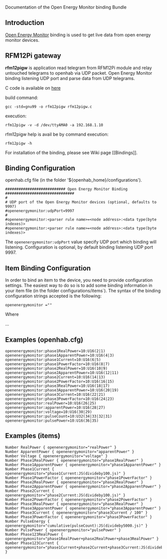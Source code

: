 Documentation of the Open Energy Monitor binding Bundle

## Introduction

[Open Energy Monitor](http://openenergymonitor.org) binding is used to get live data from open energy monitor devices.

## RFM12Pi gateway

**rfm12pigw** is application read telegram from RFM12Pi module and relay untouched telegrams to openhab via UDP packet. Open Energy Monitor binding listening UDP port and parse data from UDP telegrams.

C code is available on [here](https://github.com/openhab/openhab/blob/master/bundles/binding/org.openhab.binding.openenergymonitor/RFM12PiGW/rfm12pigw.c)  

build command: 

    gcc -std=gnu99 -o rfm12pigw rfm12pigw.c

execution:

    rfm12pigw -v -d /dev/ttyAMA0 -a 192.168.1.10

rfm12pigw help is avail be by command
execution:

    rfm12pigw -h 

For installation of the binding, please see Wiki page [[Bindings]].

## Binding Configuration

openhab.cfg file (in the folder '${openhab_home}/configurations').

    ########################### Open Energy Monitor Binding ###############################
    #
    # UDP port of the Open Energy Monitor devices (optional, defaults to 9997)
    #openenergymonitor:udpPort=9997
    #
    #openenergymonitor:<parser rule name>=<node address>:<data type(byte indexes)>
    #openenergymonitor:<parser rule name>=<node address>:<data type(byte indexes)>

The `openenergymonitor:udpPort` value specify UDP port which binding will listening. Configuration is optional, by default binding listening UDP port 9997.

## Item Binding Configuration

In order to bind an item to the device, you need to provide configuration settings. The easiest way to do so is to add some binding information in your item file (in the folder configurations/items`). The syntax of the binding configuration strings accepted is the following:

    openenergymonitor =""

Where 

…


## Examples (openhab.cfg)

    openenergymonitor:phase1RealPower=10:U16(2|1)
    openenergymonitor:phase1ApparentPower=10:U16(4|3)
    openenergymonitor:phase1Current=10:U16(6|5)
    openenergymonitor:phase1PowerFactor=10:U16(8|7)
    openenergymonitor:phase2RealPower=10:U16(10|9)
    openenergymonitor:phase2ApparentPower=10:U16(12|11)
    openenergymonitor:phase2Current=10:U16(14|13)
    openenergymonitor:phase2PowerFactor=10:U16(16|15)
    openenergymonitor:phase3RealPower=10:U16(18|17)
    openenergymonitor:phase3ApparentPower=10:U16(20|19)
    openenergymonitor:phase3Current=10:U16(22|21)
    openenergymonitor:phase3PowerFactor=10:U16(24|23)
    openenergymonitor:realPower=10:U16(26|25)
    openenergymonitor:apparentPower=10:U16(28|27)
    openenergymonitor:voltage=10:U16(30|29)
    openenergymonitor:pulseCount=10:U32(34|33|32|31)
    openenergymonitor:pulsePower=10:U16(36|35)

## Examples (items)

    Number RealPower { openenergymonitor="realPower" }
    Number ApparentPower { openenergymonitor="apparentPower" }
    Number Voltage { openenergymonitor="voltage" }
    Number Phase1RealPower { openenergymonitor="phase1RealPower" }
    Number Phase1ApparentPower { openenergymonitor="phase1ApparentPower" }
    Number Phase1Current { openenergymonitor="phase1Current:JS(divideby100.js)" }
    Number Phase1PowerFactor { openenergymonitor="phase1PowerFactor" }
    Number Phase2RealPower { openenergymonitor="phase2RealPower" }
    Number Phase2ApparentPower { openenergymonitor="phase2ApparentPower" }
    Number Phase2Current { openenergymonitor="phase2Current:JS(divideby100.js)" }
    Number Phase2PowerFactor { openenergymonitor="phase2PowerFactor" }
    Number Phase3RealPower { openenergymonitor="phase3RealPower" }
    Number Phase3ApparentPower { openenergymonitor="phase3ApparentPower" }
    Number Phase3Current { openenergymonitor="phase3Current / 100" }
    Number Phase3PowerFactor { openenergymonitor="phase3PowerFactor" }
    Number PulseEnergy { openenergymonitor="cumulative(pulseCount):JS(divideby5000.js)" }
    Number PulsePower { openenergymonitor="pulsePower" }
    Number Phase123RealPower { openenergymonitor="phase1RealPower+phase2RealPower+phase3RealPower" }
    Number Phase123Current { openenergymonitor="phase1Current+phase2Current+phase3Current:JS(divideby100.js)" }